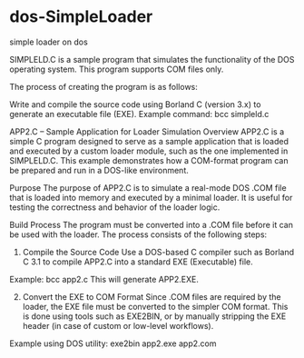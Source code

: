 # dos-SimpleLoader
simple loader on dos 

SIMPLELD.C is a sample program that simulates the functionality of the DOS operating system.
This program supports COM files only.

The process of creating the program is as follows:

Write and compile the source code using Borland C (version 3.x) to generate an executable file (EXE).
Example command:
  bcc simpleld.c




APP2.C – Sample Application for Loader Simulation
Overview
APP2.C is a simple C program designed to serve as a sample application that is loaded and executed by a custom loader module, such as the one implemented in SIMPLELD.C. This example demonstrates how a COM-format program can be prepared and run in a DOS-like environment.

Purpose
The purpose of APP2.C is to simulate a real-mode DOS .COM file that is loaded into memory and executed by a minimal loader. It is useful for testing the correctness and behavior of the loader logic.

Build Process
The program must be converted into a .COM file before it can be used with the loader. The process consists of the following steps:

1. Compile the Source Code
Use a DOS-based C compiler such as Borland C 3.1 to compile APP2.C into a standard EXE (Executable) file.

Example:
bcc app2.c
This will generate APP2.EXE.

2. Convert the EXE to COM Format
Since .COM files are required by the loader, the EXE file must be converted to the simpler COM format. This is done using tools such as EXE2BIN, or by manually stripping the EXE header (in case of custom or low-level workflows).

Example using DOS utility:
exe2bin app2.exe app2.com
